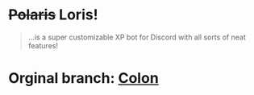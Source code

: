# ~~Polaris~~ Loris!
> ...is a super customizable XP bot for Discord with all sorts of neat features!

# Orginal branch: [Colon](https://gdcolon.com/)
